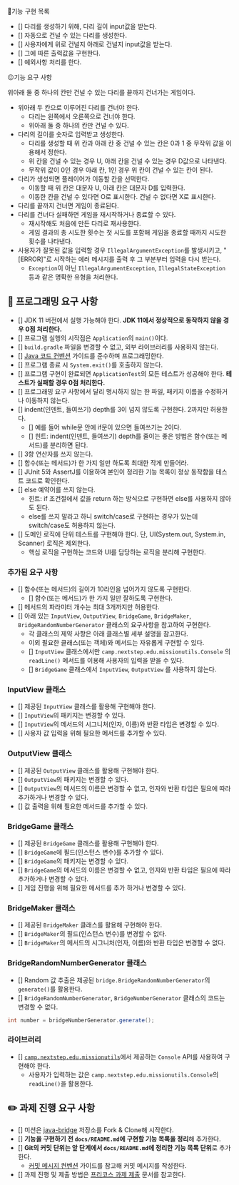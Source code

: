 🥸기능 구현 목록

- [] 다리를 생성하기 위해, 다리 길이 input값을 받는다.
- [] 자동으로 건널 수 있는 다리를 생성한다.
- [] 사용자에게 위로 건널지 아래로 건널지 input값을 받는다.
- [] 그에 따른 출력값을 구현한다.
- [] 예외사항 처리를 한다.



😖기능 요구 사항


위아래 둘 중 하나의 칸만 건널 수 있는 다리를 끝까지 건너가는 게임이다.
- 위아래 두 칸으로 이루어진 다리를 건너야 한다.
    - 다리는 왼쪽에서 오른쪽으로 건너야 한다.
    - 위아래 둘 중 하나의 칸만 건널 수 있다.
- 다리의 길이를 숫자로 입력받고 생성한다.
    - 다리를 생성할 때 위 칸과 아래 칸 중 건널 수 있는 칸은 0과 1 중 무작위 값을 이용해서 정한다.
    - 위 칸을 건널 수 있는 경우 U, 아래 칸을 건널 수 있는 경우 D값으로 나타낸다.
    - 무작위 값이 0인 경우 아래 칸, 1인 경우 위 칸이 건널 수 있는 칸이 된다.
- 다리가 생성되면 플레이어가 이동할 칸을 선택한다.
    - 이동할 때 위 칸은 대문자 U, 아래 칸은 대문자 D를 입력한다.
    - 이동한 칸을 건널 수 있다면 O로 표시한다. 건널 수 없다면 X로 표시한다.
- 다리를 끝까지 건너면 게임이 종료된다.
- 다리를 건너다 실패하면 게임을 재시작하거나 종료할 수 있다.
    - 재시작해도 처음에 만든 다리로 재사용한다.
    - 게임 결과의 총 시도한 횟수는 첫 시도를 포함해 게임을 종료할 때까지 시도한 횟수를 나타낸다.
- 사용자가 잘못된 값을 입력할 경우 `IllegalArgumentException`를 발생시키고, "[ERROR]"로 시작하는 에러 메시지를 출력 후 그 부분부터 입력을 다시 받는다.
    - `Exception`이 아닌 `IllegalArgumentException`, `IllegalStateException` 등과 같은 명확한 유형을 처리한다.



## 🎯 프로그래밍 요구 사항

- [] JDK 11 버전에서 실행 가능해야 한다. **JDK 11에서 정상적으로 동작하지 않을 경우 0점 처리한다.**
- [] 프로그램 실행의 시작점은 `Application`의 `main()`이다.
- [] `build.gradle` 파일을 변경할 수 없고, 외부 라이브러리를 사용하지 않는다.
- [] [Java 코드 컨벤션](https://github.com/woowacourse/woowacourse-docs/tree/master/styleguide/java) 가이드를 준수하며 프로그래밍한다.
- [] 프로그램 종료 시 `System.exit()`를 호출하지 않는다.
- [] 프로그램 구현이 완료되면 `ApplicationTest`의 모든 테스트가 성공해야 한다. **테스트가 실패할 경우 0점 처리한다.**
- [] 프로그래밍 요구 사항에서 달리 명시하지 않는 한 파일, 패키지 이름을 수정하거나 이동하지 않는다.
- [] indent(인덴트, 들여쓰기) depth를 3이 넘지 않도록 구현한다. 2까지만 허용한다.
    - [] 예를 들어 while문 안에 if문이 있으면 들여쓰기는 2이다.
    - [] 힌트: indent(인덴트, 들여쓰기) depth를 줄이는 좋은 방법은 함수(또는 메서드)를 분리하면 된다.
- [] 3항 연산자를 쓰지 않는다.
- [] 함수(또는 메서드)가 한 가지 일만 하도록 최대한 작게 만들어라.
- [] JUnit 5와 AssertJ를 이용하여 본인이 정리한 기능 목록이 정상 동작함을 테스트 코드로 확인한다.
- [] else 예약어를 쓰지 않는다.
    - 힌트: if 조건절에서 값을 return 하는 방식으로 구현하면 else를 사용하지 않아도 된다.
    - else를 쓰지 말라고 하니 switch/case로 구현하는 경우가 있는데 switch/case도 허용하지 않는다.
- [] 도메인 로직에 단위 테스트를 구현해야 한다. 단, UI(System.out, System.in, Scanner) 로직은 제외한다.
    - 핵심 로직을 구현하는 코드와 UI를 담당하는 로직을 분리해 구현한다.


### 추가된 요구 사항

- [] 함수(또는 메서드)의 길이가 10라인을 넘어가지 않도록 구현한다.
    - [] 함수(또는 메서드)가 한 가지 일만 잘하도록 구현한다.
- [] 메서드의 파라미터 개수는 최대 3개까지만 허용한다.
- [] 아래 있는 `InputView`, `OutputView`, `BridgeGame`, `BridgeMaker`, `BridgeRandomNumberGenerator` 클래스의 요구사항을 참고하여 구현한다.
    - 각 클래스의 제약 사항은 아래 클래스별 세부 설명을 참고한다.
    - 이외 필요한 클래스(또는 객체)와 메서드는 자유롭게 구현할 수 있다.
    - [] `InputView` 클래스에서만 `camp.nextstep.edu.missionutils.Console` 의 `readLine()` 메서드를 이용해 사용자의 입력을 받을 수 있다.
    - [] `BridgeGame` 클래스에서 `InputView`, `OutputView` 를 사용하지 않는다.

### InputView 클래스
- [] 제공된 `InputView` 클래스를 활용해 구현해야 한다.
- [] `InputView`의 패키지는 변경할 수 있다.
- [] `InputView`의 메서드의 시그니처(인자, 이름)와 반환 타입은 변경할 수 있다.
- [] 사용자 값 입력을 위해 필요한 메서드를 추가할 수 있다.

### OutputView 클래스
- [] 제공된 `OutputView` 클래스를 활용해 구현해야 한다.
- [] `OutputView`의 패키지는 변경할 수 있다.
- [] `OutputView`의 메서드의 이름은 변경할 수 없고, 인자와 반환 타입은 필요에 따라 추가하거나 변경할 수 있다.
- [] 값 출력을 위해 필요한 메서드를 추가할 수 있다.

### BridgeGame 클래스
- [] 제공된 `BridgeGame` 클래스를 활용해 구현해야 한다.
- [] `BridgeGame`에 필드(인스턴스 변수)를 추가할 수 있다.
- [] `BridgeGame`의 패키지는 변경할 수 있다.
- [] `BridgeGame`의 메서드의 이름은 변경할 수 없고, 인자와 반환 타입은 필요에 따라 추가하거나 변경할 수 있다.
- [] 게임 진행을 위해 필요한 메서드를 추가 하거나 변경할 수 있다.

### BridgeMaker 클래스
- [] 제공된 `BridgeMaker` 클래스를 활용해 구현해야 한다.
- [] `BridgeMaker`의 필드(인스턴스 변수)를 변경할 수 없다.
- [] `BridgeMaker`의 메서드의 시그니처(인자, 이름)와 반환 타입은 변경할 수 없다.

### BridgeRandomNumberGenerator 클래스

- [] Random 값 추출은 제공된 `bridge.BridgeRandomNumberGenerator`의 `generate()`를 활용한다.
- [] `BridgeRandomNumberGenerator`, `BridgeNumberGenerator` 클래스의 코드는 변경할 수 없다.


```java
int number = bridgeNumberGenerator.generate();
``` 

### 라이브러리

- [] [`camp.nextstep.edu.missionutils`](https://github.com/woowacourse-projects/mission-utils)에서 제공하는 `Console` API를 사용하여 구현해야 한다.
    - 사용자가 입력하는 값은 `camp.nextstep.edu.missionutils.Console`의 `readLine()`을 활용한다.




## ✏️ 과제 진행 요구 사항

- [] 미션은 [java-bridge](https://github.com/woowacourse-precourse/java-bridge) 저장소를 Fork & Clone해 시작한다.
- [] **기능을 구현하기 전 `docs/README.md`에 구현할 기능 목록을 정리**해 추가한다.
- [] **Git의 커밋 단위는 앞 단계에서 `docs/README.md`에 정리한 기능 목록 단위**로 추가한다.
    - [커밋 메시지 컨벤션](https://gist.github.com/stephenparish/9941e89d80e2bc58a153) 가이드를 참고해 커밋 메시지를 작성한다.
- [] 과제 진행 및 제출 방법은 [프리코스 과제 제출](https://github.com/woowacourse/woowacourse-docs/tree/master/precourse) 문서를 참고한다.
